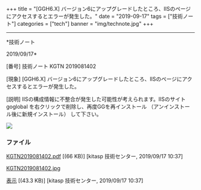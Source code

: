 ﻿+++
title = "[GGH6.X] バージョン6にアップグレードしたところ、IISのページにアクセスするとエラーが発生した。"
date = "2019-09-17"
tags = ["技術ノート"]
categories = ["tech"]
banner = "img/technote.jpg"
+++

-----------------------------------------------------------------------------------------------------------------------------

*技術ノート

2019/09/17*


[番号]
技術ノート KGTN 2019081402

[現象]
[GGH6.X]
バージョン6にアップグレードしたところ、IISのページにアクセスするとエラーが発生した。

[説明]
IISの構成情報に不整合が発生した可能性が考えられます。IISのサイト
goglobal を右クリックで削除し、再度GGを再インストール
（アンインストール後に新規インストール） して下さい。

![](http://techreport.kitasp.net/attachments/download/4366/KGTN2019081402.jpg)


### ファイル

 
 


[KGTN2019081402.pdf](http://techreport.kitasp.net/attachments/download/4365/KGTN2019081402.pdf)
 [(66 KB)] [kitasp 技術センター, 2019/09/17
10:37]

[KGTN2019081402.jpg](http://techreport.kitasp.net/attachments/download/4366/KGTN2019081402.jpg)

[表示](http://techreport.kitasp.net/attachments/4366/KGTN2019081402.jpg "表示")
 [(43.3 KB)] [kitasp 技術センター, 2019/09/17
10:37]


 


 

